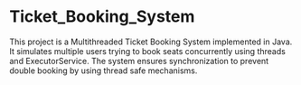 # Ticket_Booking_System
This project is a Multithreaded Ticket Booking System implemented in Java. It simulates multiple users trying to book seats concurrently using threads and ExecutorService. The system ensures synchronization to prevent double booking by using thread safe mechanisms.
